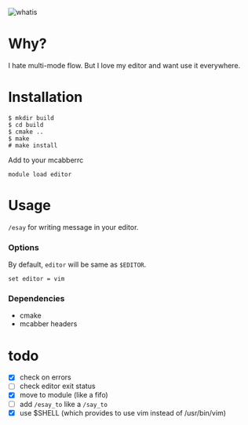 ![whatis](https://cloud.githubusercontent.com/assets/8445924/5816239/f8b26134-a0bf-11e4-830f-c8cd676a9aae.gif)

# Why?
I hate multi-mode flow. But I love my editor and want use it
everywhere.

# Installation
```
$ mkdir build
$ cd build
$ cmake ..
$ make
# make install
```

Add to your mcabberrc
```
module load editor
```

# Usage

`/esay` for writing message in your editor.

### Options

By default, `editor` will be same as `$EDITOR`.

```
set editor = vim
```

### Dependencies
- cmake
- mcabber headers

# todo
- [x] check on errors
- [ ] check editor exit status
- [x] move to module (like a fifo)
- [ ] add `/esay_to` like a `/say_to`
- [x] use $SHELL (which provides to use vim instead of /usr/bin/vim)
